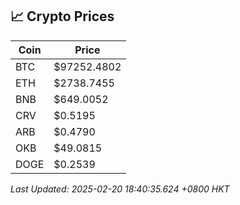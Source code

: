 ## 📈 Crypto Prices

| Coin | Price |
| ---- | ----- |
| BTC | $97252.4802 |
| ETH | $2738.7455 |
| BNB | $649.0052 |
| CRV | $0.5195 |
| ARB | $0.4790 |
| OKB | $49.0815 |
| DOGE | $0.2539 |

_Last Updated: 2025-02-20 18:40:35.624 +0800 HKT_